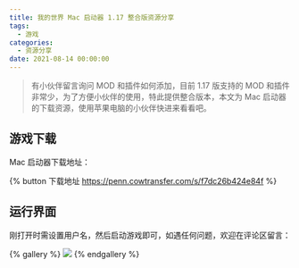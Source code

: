 ```yaml
---
title: 我的世界 Mac 启动器 1.17 整合版资源分享
tags:
  - 游戏
categories:
  - 资源分享
date: 2021-08-14 00:00:00
---
```


> 有小伙伴留言询问 MOD 和插件如何添加，目前 1.17 版支持的 MOD 和插件非常少，为了方便小伙伴的使用，特此提供整合版本，本文为 Mac 启动器的下载资源，使用苹果电脑的小伙伴快进来看看吧。

<!-- more -->

## 游戏下载

Mac 启动器下载地址：

{% button 下载地址 https://penn.cowtransfer.com/s/f7dc26b424e84f %}

## 运行界面

刚打开时需设置用户名，然后启动游戏即可，如遇任何问题，欢迎在评论区留言：

{% gallery %}
![](https://cdn.dusays.com/2021/08/372-1.jpg)
{% endgallery %}
